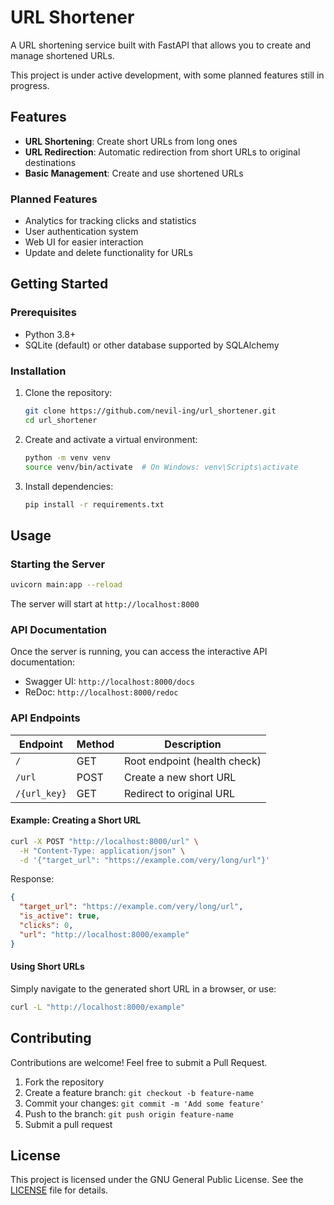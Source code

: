 # URL Shortener

A URL shortening service built with FastAPI that allows you to create and manage shortened URLs.

This project is under active development, with some planned features still in progress.

## Features

- **URL Shortening**: Create short URLs from long ones
- **URL Redirection**: Automatic redirection from short URLs to original destinations
- **Basic Management**: Create and use shortened URLs

### Planned Features
- Analytics for tracking clicks and statistics
- User authentication system
- Web UI for easier interaction
- Update and delete functionality for URLs

## Getting Started

### Prerequisites

- Python 3.8+
- SQLite (default) or other database supported by SQLAlchemy

### Installation

1. Clone the repository:
   ```bash
   git clone https://github.com/nevil-ing/url_shortener.git
   cd url_shortener
   ```

2. Create and activate a virtual environment:
   ```bash
   python -m venv venv
   source venv/bin/activate  # On Windows: venv\Scripts\activate
   ```

3. Install dependencies:
   ```bash
   pip install -r requirements.txt
   ```

## Usage

### Starting the Server

```bash
uvicorn main:app --reload
```

The server will start at `http://localhost:8000`

### API Documentation

Once the server is running, you can access the interactive API documentation:
- Swagger UI: `http://localhost:8000/docs`
- ReDoc: `http://localhost:8000/redoc`

### API Endpoints

| Endpoint | Method | Description |
|----------|--------|-------------|
| `/` | GET | Root endpoint (health check) |
| `/url` | POST | Create a new short URL |
| `/{url_key}` | GET | Redirect to original URL |

#### Example: Creating a Short URL

```bash
curl -X POST "http://localhost:8000/url" \
  -H "Content-Type: application/json" \
  -d '{"target_url": "https://example.com/very/long/url"}'
```

Response:
```json
{
  "target_url": "https://example.com/very/long/url",
  "is_active": true,
  "clicks": 0,
  "url": "http://localhost:8000/example"
}
```

#### Using Short URLs

Simply navigate to the generated short URL in a browser, or use:

```bash
curl -L "http://localhost:8000/example"
```



## Contributing

Contributions are welcome! Feel free to submit a Pull Request.

1. Fork the repository
2. Create a feature branch: `git checkout -b feature-name`
3. Commit your changes: `git commit -m 'Add some feature'`
4. Push to the branch: `git push origin feature-name`
5. Submit a pull request

## License

This project is licensed under the GNU General Public License. See the [LICENSE](LICENSE) file for details.
